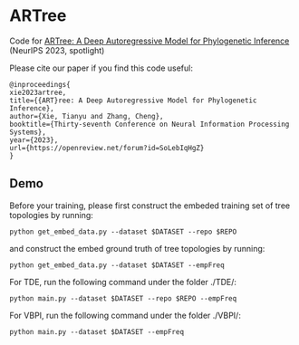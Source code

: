# ARTree

Code for [ARTree: A Deep Autoregressive Model for Phylogenetic Inference](https://arxiv.org/abs/2310.09553) (NeurIPS 2023, spotlight)

Please cite our paper if you find this code useful:
```
@inproceedings{
xie2023artree,
title={{ART}ree: A Deep Autoregressive Model for Phylogenetic Inference},
author={Xie, Tianyu and Zhang, Cheng},
booktitle={Thirty-seventh Conference on Neural Information Processing Systems},
year={2023},
url={https://openreview.net/forum?id=SoLebIqHgZ}
}
```

## Demo

Before your training, please first construct the embeded training set of tree topologies by running:
```
python get_embed_data.py --dataset $DATASET --repo $REPO
```
and construct the embed ground truth of tree topologies by running:
```
python get_embed_data.py --dataset $DATASET --empFreq
```

For TDE, run the following command under the folder ./TDE/:
```
python main.py --dataset $DATASET --repo $REPO --empFreq
```

For VBPI, run the following command under the folder ./VBPI/:
```
python main.py --dataset $DATASET --empFreq
```